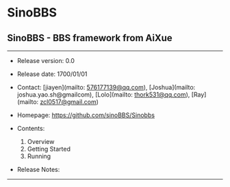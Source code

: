 # SinoBBS #
## SinoBBS - BBS framework from AiXue ##

---
- Release version: 0.0
- Release date: 1700/01/01
- Contact: [jiayen](mailto: 576177139@qq.com), [Joshua](mailto: joshua.yao.sh@gmailcom), [Lolo](mailto: thork531@qq.com), [Ray](mailto: zcl0517@gmail.com)
- Homepage: https://github.com/sinoBBS/Sinobbs

- Contents:
    1. Overview
    2. Getting Started
    3. Running


- Release Notes:

---
